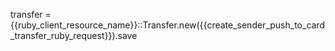transfer = {{ruby_client_resource_name}}::Transfer.new({{create_sender_push_to_card_transfer_ruby_request}}).save

